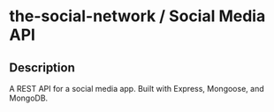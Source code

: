 # the-social-network / Social Media API

## Description
A REST API for a social media app. Built with Express, Mongoose, and MongoDB.